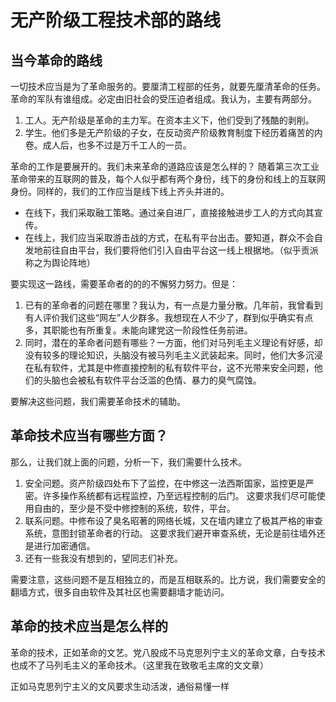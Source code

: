 # 无产阶级工程技术部的路线
## 当今革命的路线
一切技术应当是为了革命服务的。要厘清工程部的任务，就要先厘清革命的任务。
革命的军队有谁组成。必定由旧社会的受压迫者组成。我认为，主要有两部分。
1. 工人。无产阶级是革命的主力军。在资本主义下，他们受到了残酷的剥削。
2. 学生。他们多是无产阶级的子女，在反动资产阶级教育制度下经历着痛苦的内卷。成人后，也多不过是万千工人的一员。

革命的工作是要展开的。我们未来革命的道路应该是怎么样的？
随着第三次工业革命带来的互联网的普及，每个人似乎都有两个身份，线下的身份和线上的互联网身份。同样的，我们的工作应当是线下线上齐头并进的。
+ 在线下，我们采取融工策略。通过亲自进厂，直接接触进步工人的方式向其宣传。
+ 在线上，我们应当采取游击战的方式，在私有平台出击。要知道，群众不会自发地前往自由平台，我们要将他们引入自由平台这一线上根据地。（似乎贡派称之为舆论阵地）

要实现这一路线，需要革命者的的的不懈努力努力。但是：
1.  已有的革命者的问题在哪里？我认为，有一点是力量分散。几年前，我曾看到有人评价我们这些“网左”人少群多。我想现在人不少了，群到似乎确实有点多，其职能也有所重复。未能向建党这一阶段性任务前进。
2. 同时，潜在的革命者问题有哪些？一方面，他们对马列毛主义理论有好感，却没有较多的理论知识，头脑没有被马列毛主义武装起来。同时，他们大多沉浸在私有软件，尤其是中修直接控制的私有软件平台，这不光带来安全问题，他们的头脑也会被私有软件平台泛滥的色情、暴力的臭气腐蚀。

要解决这些问题，我们需要革命技术的辅助。

## 革命技术应当有哪些方面？
那么，让我们就上面的问题，分析一下，我们需要什么技术。
1. 安全问题。资产阶级四处布下了监控，在中修这一法西斯国家，监控更是严密。许多操作系统都有远程监控，乃至远程控制的后门。
    这要求我们尽可能使用自由的，至少是不受中修控制的系统，软件，平台。
2. 联系问题。中修布设了臭名昭著的网络长城，又在墙内建立了极其严格的审查系统，意图封锁革命者的行动。
   这要求我们避开审查系统，无论是前往墙外还是进行加密通信。
3. 还有一些我没有想到的，望同志们补充。

需要注意，这些问题不是互相独立的，而是互相联系的。比方说，我们需要安全的翻墙方式，很多自由软件及其社区也需要翻墙才能访问。

## 革命的技术应当是怎么样的
革命的技术，正如革命的文艺。党八股成不马克思列宁主义的革命文章，白专技术也成不了马列毛主义的革命技术。（这里我在致敬毛主席的文文章）

正如马克思列宁主义的文风要求生动活泼，通俗易懂一样
<!--stackedit_data:
eyJoaXN0b3J5IjpbMTUxMDkzMjQxNywtMTY3NjMzMDExMSwtNz
A4ODUyNzY3LC0xOTI0MzcyOTQ0XX0=
-->